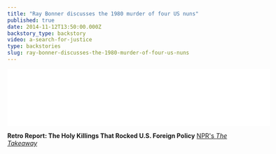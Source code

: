 ```yaml
---
title: "Ray Bonner discusses the 1980 murder of four US nuns"
published: true
date: 2014-11-12T13:50:00.000Z
backstory_type: backstory
video: a-search-for-justice
type: backstories
slug: ray-bonner-discusses-the-1980-murder-of-four-us-nuns
---
```

<iframe width="600" height="130" frameborder="0" scrolling="no" src="//www.thetakeaway.org/widgets/ondemand_player/takeaway/#file=%2Faudio%2Fxspf%2F412557%2F"></iframe>

**Retro Report: The Holy Killings That Rocked U.S. Foreign Policy**
[NPR's *The Takeaway*](http://www.thetakeaway.org/story/retro-report-how-killing-4-us-churchwomen-changed-us-foreign-policy/)

